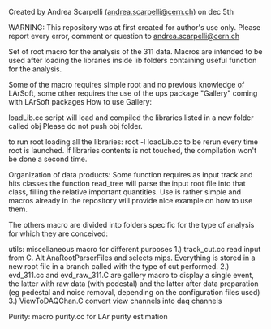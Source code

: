 Created by Andrea Scarpelli (andrea.scarpelli@cern.ch) on dec 5th

WARNING: This repository was at first created for author's use only. Please
report every error, comment or question to andrea.scarpelli@cern.ch

Set of root macro for the analysis of the 311 data. Macros are intended to be used
after loading the libraries inside lib folders containing useful function for the
analysis.

Some of the macro requires simple root and no previous knowledge of LArSoft, some
other requires the use of the ups package "Gallery" coming with LArSoft packages
How to use Gallery:

loadLib.cc script will load and compiled the libraries listed in a new folder called obj
Please do not push obj folder.

to run root loading all the libraries: root -l loadLib.cc to be rerun every time
root is launched. If libraries contents is not touched, the compilation won't be
done a second time.

Organization of data products:
  Some function requires as input track and hits classes
  the function read_tree will parse the input root file into that class, filling
  the relative important quantities. Use is rather simple and macros already in
  the repository will provide nice example on how to use them.

The others macro are divided into folders specific for the type of analysis for
which they are conceived:

utils: miscellaneous macro for different purposes
  1.) track_cut.cc read input from C. Alt AnaRootParserFiles and selects mips.
    Everything is stored in a new root file in a branch called with the type of
    cut performed.
  2.) evd_311.cc and evd_raw_311.C are gallery macro to display a single event,
  the latter with raw data (with pedestal) and the latter after data preparation
  (eg pedestal and noise removal, depending on the configuration files used)
  3.) ViewToDAQChan.C convert view channels into daq channels
  





Purity: macro purity.cc for LAr purity estimation
